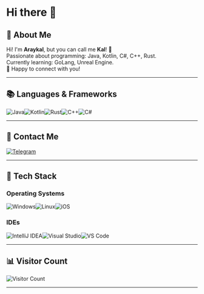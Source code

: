 # Hi there 👋

## 🌸 About Me
Hi! I'm **Araykal**, but you can call me **Kal**! 🌱  
Passionate about programming: Java, Kotlin, C#, C++, Rust.  
Currently learning: GoLang, Unreal Engine.  
👯 Happy to connect with you!

---

## 📚 Languages & Frameworks
![Java](https://img.shields.io/badge/-Java-%23ff69b4?style=for-the-badge&logo=java&logoColor=white)![Kotlin](https://img.shields.io/badge/-Kotlin-%23ff1493?style=for-the-badge&logo=kotlin&logoColor=white)![Rust](https://img.shields.io/badge/-Rust-%23da70d6?style=for-the-badge&logo=rust&logoColor=white)![C++](https://img.shields.io/badge/-C++-%23ff00ff?style=for-the-badge&logo=c%2B%2B&logoColor=white)![C#](https://img.shields.io/badge/-C%23-%23ff69b4?style=for-the-badge&logo=c-sharp&logoColor=white)

---

## 📱 Contact Me
[![Telegram](https://img.shields.io/badge/-Telegram-%23ff1493?style=for-the-badge&logo=Telegram&logoColor=white)](https://t.me/Araykal)

---

## 🌟 Tech Stack

### Operating Systems
![Windows](https://img.shields.io/badge/-Windows-%23ff69b4?style=for-the-badge&logo=windows&logoColor=white)![Linux](https://img.shields.io/badge/-Linux-%23da70d6?style=for-the-badge&logo=linux&logoColor=white)![iOS](https://img.shields.io/badge/-iOS-%23ff1493?style=for-the-badge&logo=apple&logoColor=white)

### IDEs
![IntelliJ IDEA](https://img.shields.io/badge/-IntelliJ%20IDEA-%23ff69b4?style=for-the-badge&logo=intellijidea&logoColor=white)![Visual Studio](https://img.shields.io/badge/-Visual%20Studio-%23da70d6?style=for-the-badge&logo=visualstudio&logoColor=white)![VS Code](https://img.shields.io/badge/-Visual%20Studio%20Code-%23ff1493?style=for-the-badge&logo=visualstudiocode&logoColor=white)

---

## 📊 Visitor Count
![Visitor Count](https://profile-counter.glitch.me/Araykal/count.svg)

---